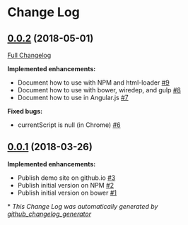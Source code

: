 # Change Log

## [0.0.2](https://github.com/grtjn/file-dropzone-element/tree/0.0.2) (2018-05-01)
[Full Changelog](https://github.com/grtjn/file-dropzone-element/compare/0.0.1...0.0.2)

**Implemented enhancements:**

- Document how to use with NPM and html-loader [\#9](https://github.com/grtjn/file-dropzone-element/issues/9)
- Document how to use with bower, wiredep, and gulp [\#8](https://github.com/grtjn/file-dropzone-element/issues/8)
- Document how to use in Angular.js [\#7](https://github.com/grtjn/file-dropzone-element/issues/7)

**Fixed bugs:**

- currentScript is null \(in Chrome\) [\#6](https://github.com/grtjn/file-dropzone-element/issues/6)

## [0.0.1](https://github.com/grtjn/file-dropzone-element/tree/0.0.1) (2018-03-26)
**Implemented enhancements:**

- Publish demo site on github.io [\#3](https://github.com/grtjn/file-dropzone-element/issues/3)
- Publish initial version on NPM [\#2](https://github.com/grtjn/file-dropzone-element/issues/2)
- Publish initial version on bower [\#1](https://github.com/grtjn/file-dropzone-element/issues/1)



\* *This Change Log was automatically generated by [github_changelog_generator](https://github.com/skywinder/Github-Changelog-Generator)*